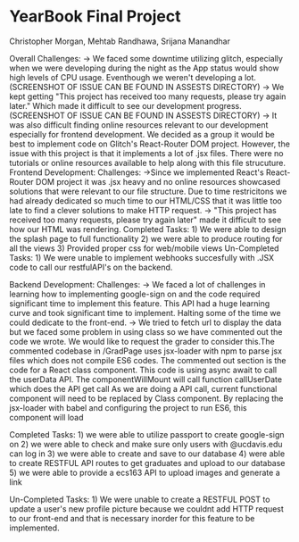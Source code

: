 # YearBook Final Project

Christopher Morgan, Mehtab Randhawa, Srijana Manandhar

Overall Challenges: 
  -> We faced some downtime utilizing glitch, especially when we were developing during the night as the App status 
  would show high levels of CPU usage. Eventhough we weren't developing a lot. (SCREENSHOT OF ISSUE CAN BE 
  FOUND IN ASSESTS DIRECTORY)
  -> We kept getting "This project has received too many requests, please try again later." Which made it difficult 
  to see our development progress. (SCREENSHOT OF ISSUE CAN BE FOUND IN ASSESTS DIRECTORY)
  -> It was also difficult finding online resources relevant to our development especially for frontend development. 
  We decided as a group it would be best to implement code on Glitch's React-Router DOM project. However, the issue 
  with this project is that it implements a lot of .jsx files. There were no tutorials or online resources available 
  to help along with this file strucuture.
Frontend Development:
  Challenges:
    ->Since we implemented React's React-Router DOM project it was .jsx heavy and no online resources showcased 
    solutions that were relevant to our file structure. Due to time restricitons we had already dedicated so much 
    time to our HTML/CSS that it was little too late to find a clever solutions to make HTTP request. 
    -> "This project has received too many requests, please try again later" made it difficult to see how our HTML
    was rendering. 
  Completed Tasks:
    1) We were able to design the splash page to full functionality 
    2) we were able to produce routing for all the views 
    3) Provided proper css for web/mobile views 
  Un-Completed Tasks:
    1) We were unable to implement webhooks succesfully with .JSX code to call our restfulAPI's on the backend. 
    

Backend Development:
  Challenges:
    -> We faced a lot of challenges in learning how to implementing google-sign on and the code required significant
    time to implement this feature. This API had a huge learning curve and took significant time to implement. Halting 
    some of the time we could dedicate to the front-end. 
    -> We tried to fetch url to display the data but we faced some problem in using class so we have commented out the code we wrote.
    We would like to request the grader to consider this.The commented codebase in /GradPage uses jsx-loader with npm to parse jsx files which does not compile ES6 codes. The commented out section is the code for a React class component.
This code is using async await to call the userData API. The componentWillMount will call function callUserDate which does the API get call
As we are doing a API call, current functional component will need to be replaced by Class component.
By replacing the jsx-loader with babel and configuring the project to run ES6, this component will load
    
    
  Completed Tasks:
    1) we were able to utilize passport to create google-sign on 
    2) we were able to check and make sure only users with @ucdavis.edu can log in 
    3) we were able to create and save to our database 
    4) were able to create RESTFUL API routes to get graduates and upload to our database
    5) we were able to provide a ecs163 API to upload images and generate a link 
    
  Un-Completed Tasks:
    1) We were unable to create a RESTFUL POST to update a user's new profile picture because we couldnt 
      add HTTP request to our front-end and that is necessary inorder for this feature to be implemented. 
